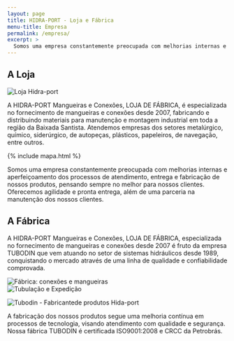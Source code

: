 ```yaml
---
layout: page
title: HIDRA-PORT - Loja e Fábrica
menu-title: Empresa
permalink: /empresa/
excerpt: >
  Somos uma empresa constantemente preocupada com melhorias internas e aperfeiçoamento dos processos de atendimento, entrega e fabricação de nossos produtos, pensando sempre no melhor para nossos clientes. Oferecemos agilidade e pronta entrega, além de uma parceria na manutenção dos nossos clientes.
---
```


## A Loja

<div data-grid="center spacing" class="inner large">
    <div data-cell="1of2"><img src="{{ site.baseurl }}/img/foto_loja_1.jpg" alt="Loja Hidra-port"></div>
    <div data-cell="1of2">
        <p>A HIDRA-PORT Mangueiras e Conexões, LOJA DE FÁBRICA, é especializada no fornecimento de mangueiras e conexões desde 2007, fabricando e distribuindo materiais para manutenção e montagem industrial em toda a região da Baixada Santista. Atendemos empresas dos setores metalúrgico, químico, siderúrgico, de autopeças, plásticos, papeleiros, de navegação, entre outros.</p>
    </div>
</div>

<div class="inner">
  {% include mapa.html %}
</div>

Somos uma empresa constantemente preocupada com melhorias internas e aperfeiçoamento dos processos de atendimento, entrega e fabricação de nossos produtos, pensando sempre no melhor para nossos clientes. Oferecemos agilidade e pronta entrega, além de uma parceria na manutenção dos nossos clientes.

## A Fábrica

<div data-grid="center spacing" class="inner large">
    <div data-cell="1of3">
        <p>A HIDRA-PORT Mangueiras e Conexões, LOJA DE FÁBRICA, especializada no fornecimento de mangueiras e conexões desde 2007 é fruto da empresa TUBODIN que vem atuando no setor de sistemas hidráulicos desde 1989, conquistando o mercado através de uma linha de qualidade e confiabilidade comprovada.</p>
    </div>
    <div data-cell="2of3"><img src="{{ site.baseurl }}/img/maquinario_1.jpg" alt="Fábrica: conexões e mangueiras"></div>
</div>

<div data-grid="center spacing" class="inner large">
  <div data-cell="2of3"><img src="{{ site.baseurl }}/img/expedicao_2.jpg" alt="Tubulação e Expedição"></div>
  <div data-cell="1of3">
    <p><img src="http://hidraport.com.br/img/uploads/logo_tubodin_300px.png" alt="Tubodin - Fabricantede produtos Hida-port"></p>
    <p>A fabricação dos nossos produtos segue uma melhoria contínua em processos de tecnologia, visando atendimento com qualidade e segurança. Nossa fábrica TUBODIN é certificada ISO9001:2008 e CRCC da Petrobrás.</p>
  </div>
</div>
